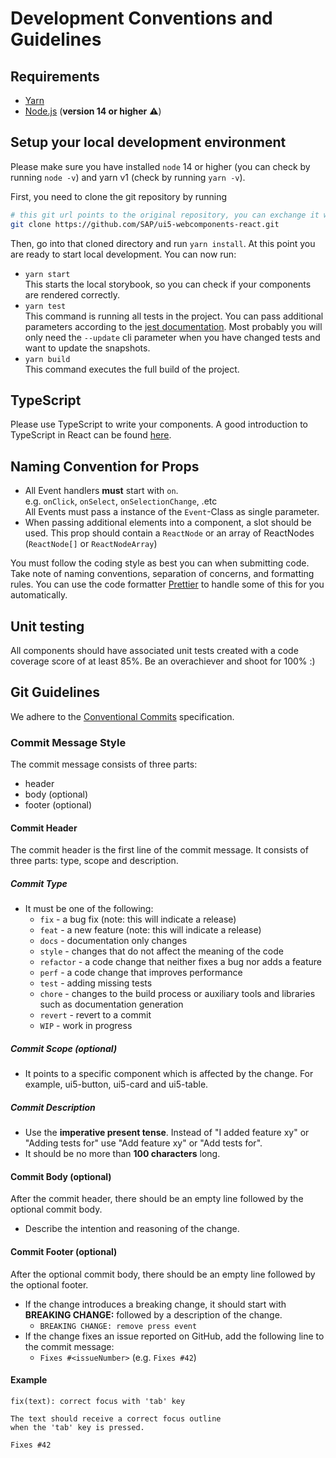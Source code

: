 # Development Conventions and Guidelines

## Requirements

- [Yarn](https://yarnpkg.com)
- [Node.js](https://nodejs.org/) (**version 14 or higher** ⚠️)

## Setup your local development environment

Please make sure you have installed `node` 14 or higher (you can check by running `node -v`) and yarn v1 (check by running `yarn -v`).

First, you need to clone the git repository by running
```sh
# this git url points to the original repository, you can exchange it with the address of your fork
git clone https://github.com/SAP/ui5-webcomponents-react.git
```
Then, go into that cloned directory and run `yarn install`. At this point you are ready to start local development. You can now run:

- `yarn start` <br />
  This starts the local storybook, so you can check if your components are rendered correctly.
- `yarn test` <br />
  This command is running all tests in the project. You can pass additional parameters according to the [jest documentation](https://jestjs.io/docs/en/cli). Most probably you will only need the `--update` cli parameter when you have changed tests and want to update the snapshots.
- `yarn build` <br />
  This command executes the full build of the project.

## TypeScript

Please use TypeScript to write your components. A good introduction to TypeScript in React can be found [here](https://levelup.gitconnected.com/ultimate-react-component-patterns-with-typescript-2-8-82990c516935).

## Naming Convention for Props
- All Event handlers **must** start with `on`.<br />
   e.g. `onClick`, `onSelect`, `onSelectionChange`, .etc<br />
   All Events must pass a instance of the `Event`-Class as single parameter.
- When passing additional elements into a component, a slot should be used. This prop should contain a `ReactNode` or an array of ReactNodes (`ReactNode[]` or `ReactNodeArray`)

You must follow the coding style as best you can when submitting code. Take note of naming conventions, separation of concerns, and formatting rules. You can use the code formatter [Prettier](https://prettier.io/) to handle some of this for you automatically.

## Unit testing

All components should have associated unit tests created with a code coverage score of at least 85%. Be an overachiever and shoot for 100% :)

## Git Guidelines

We adhere to the [Conventional Commits](https://conventionalcommits.org) specification.

### Commit Message Style
The commit message consists of three parts:
- header
- body (optional)
- footer (optional)

#### Commit Header
The commit header is the first line of the commit message. It consists of three parts: type, scope and description.

##### Commit Type
- It must be one of the following:
    + `fix` - a bug fix (note: this will indicate a release)
    + `feat` - a new feature (note: this will indicate a release)
    + `docs` - documentation only changes
    + `style` - changes that do not affect the meaning of the code
    + `refactor` - a code change that neither fixes a bug nor adds a feature
    + `perf` - a code change that improves performance
    + `test` - adding missing tests
    + `chore` - changes to the build process or auxiliary tools and libraries such as documentation generation
    + `revert` - revert to a commit
    + `WIP` - work in progress

##### Commit Scope (optional)
- It points to a specific component which is affected by the change. For example, ui5-button, ui5-card and ui5-table.

##### Commit Description
- Use the **imperative present tense**. Instead of "I added feature xy" or "Adding tests for" use "Add feature xy" or "Add tests for".
- It should be no more than **100 characters** long.


#### Commit Body (optional)
After the commit header, there should be an empty line followed by the optional commit body.
- Describe the intention and reasoning of the change.

#### Commit Footer (optional)
After the optional commit body, there should be an empty line followed by the optional footer.
- If the change introduces a breaking change, it should start with **BREAKING CHANGE:** followed by a description of the change.
    + `BREAKING CHANGE: remove press event`
- If the change fixes an issue reported on GitHub, add the following line to the commit message:
    + `Fixes #<issueNumber>` (e.g. `Fixes #42`)

#### Example
```
fix(text): correct focus with 'tab' key

The text should receive a correct focus outline
when the 'tab' key is pressed.

Fixes #42
```
